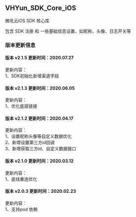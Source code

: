 ## VHYun_SDK_Core_iOS
微吼云iOS SDK 核心库<br>

包含 SDK 注册 和 一些基础信息设置，如昵称、头像、日志开关等 <br>

### 版本更新信息
#### 版本 v2.1.5 更新时间：2020.07.27
更新内容：<br>
1、SDK初始化新增渠道字段<br>

#### 版本 v2.1.3 更新时间：2020.06.05
更新内容：<br>
1、优化底层链接<br>

#### 版本 v2.1.2 更新时间：2020.04.17
更新内容：<br>
1、设置昵称头像等自定义数据优化<br>
2、新增设置第三方id回调<br>
3、新增获取三方id、自定义数据接口<br>

#### 版本 v2.1.0 更新时间：2020.03.12
更新内容：<br>
1、底线重连优化<br>

#### 版本 v2.0.3 更新时间：2020.02.23
更新内容：<br>
1、支持pod 依赖<br>

